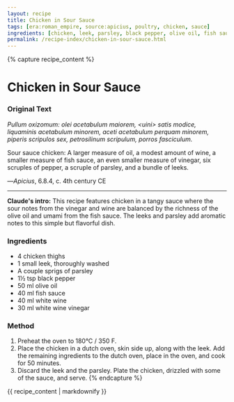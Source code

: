```yaml
---
layout: recipe
title: Chicken in Sour Sauce
tags: [era:roman_empire, source:apicius, poultry, chicken, sauce]
ingredients: [chicken, leek, parsley, black pepper, olive oil, fish sauce, white wine, white wine vinegar]
permalink: /recipe-index/chicken-in-sour-sauce.html
---
```


{% capture recipe_content %}
# Chicken in Sour Sauce

### Original Text
*Pullum oxizomum: olei acetabulum maiorem, \<uini\> satis modice, liquaminis acetabulum minorem, aceti acetabulum perquam minorem, piperis scripulos sex, petrosilinum scripulum, porros fasciculum.*

Sour sauce chicken: A larger measure of oil, a modest amount of wine, a smaller measure of fish sauce, an even smaller measure of vinegar, six scruples of pepper, a scruple of parsley, and a bundle of leeks.

—*Apicius*, 6.8.4, c. 4th century CE

___

**Claude's intro:** This recipe features chicken in a tangy sauce where the sour notes from the vinegar and wine are balanced by the richness of the olive oil and umami from the fish sauce. The leeks and parsley add aromatic notes to this simple but flavorful dish.

### Ingredients
- 4 chicken thighs
- 1 small leek, thoroughly washed
- A couple sprigs of parsley
- 1½ tsp black pepper
- 50 ml olive oil
- 40 ml fish sauce
- 40 ml white wine
- 30 ml white wine vinegar

### Method
1. Preheat the oven to 180°C / 350 F.
2. Place the chicken in a dutch oven, skin side up, along with the leek. Add the remaining ingredients to the dutch oven, place in the oven, and cook for 50 minutes.
3. Discard the leek and the parsley. Plate the chicken, drizzled with some of the sauce, and serve.
{% endcapture %}

{{ recipe_content | markdownify }}